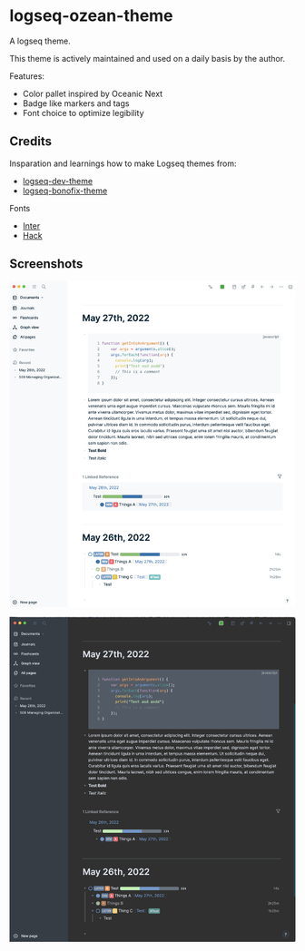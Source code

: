 # logseq-ozean-theme

A logseq theme.

This theme is actively maintained and used on a daily basis by the author.

Features:

- Color pallet inspired by Oceanic Next
- Badge like markers and tags
- Font choice to optimize legibility


## Credits

Insparation and learnings how to make Logseq themes from:

- [logseq-dev-theme](https://github.com/pengx17/logseq-dev-theme)
- [logseq-bonofix-theme](https://github.com/Sansui233/logseq-bonofix-theme)

Fonts

- [Inter](https://fonts.google.com/specimen/Inter)
- [Hack](https://github.com/source-foundry/Hack)


## Screenshots

![](./light.png)

![](./dark.png)

